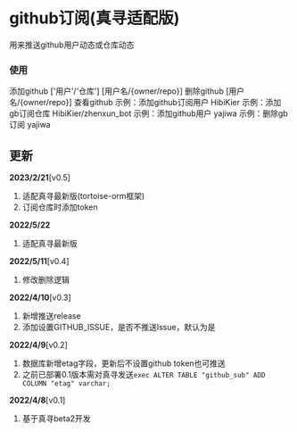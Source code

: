 # github订阅(真寻适配版)

用来推送github用户动态或仓库动态

### 使用

添加github ['用户'/'仓库'] [用户名/{owner/repo}]
删除github [用户名/{owner/repo}]
查看github
示例：添加github订阅用户 HibiKier
示例：添加gb订阅仓库 HibiKier/zhenxun_bot
示例：添加github用户 yajiwa
示例：删除gb订阅 yajiwa

## 更新

**2023/2/21**[v0.5]

1. 适配真寻最新版(tortoise-orm框架)
2. 订阅仓库时添加token

**2022/5/22**

1. 适配真寻最新版

**2022/5/11**[v0.4]

1. 修改删除逻辑

**2022/4/10**[v0.3]

1. 新增推送release
2. 添加设置GITHUB_ISSUE，是否不推送Issue，默认为是

**2022/4/9**[v0.2]

1. 数据库新增etag字段，更新后不设置github token也可推送
2. 之前已部署0.1版本需对真寻发送```exec ALTER TABLE "github_sub" ADD COLUMN "etag" varchar;```

**2022/4/8**[v0.1]

1. 基于真寻beta2开发

